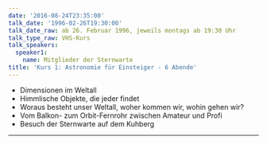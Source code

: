 ```yaml
---
date: '2016-08-24T23:35:00'
talk_date: '1996-02-26T19:30:00'
talk_date_raw: ab 26. Februar 1996, jeweils montags ab 19:30 Uhr
talk_type_raw: VHS-Kurs
talk_speakers:
  speaker1:
    name: Mitglieder der Sternwarte
title: 'Kurs 1: Astronomie für Einsteiger - 6 Abende'
---
```

- Dimensionen im Weltall
- Himmlische Objekte, die jeder findet
- Woraus besteht unser Weltall, woher kommen wir, wohin gehen wir?
- Vom Balkon- zum Orbit-Fernrohr zwischen Amateur und Profi
- Besuch der Sternwarte auf dem Kuhberg
---
